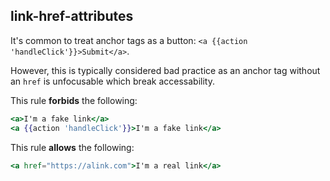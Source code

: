 ## link-href-attributes

It's common to treat anchor tags as a button: `<a {{action 'handleClick'}}>Submit</a>`.

However, this is typically considered bad practice as an anchor tag without an `href` is unfocusable which break accessability.

This rule **forbids** the following:

```hbs
<a>I'm a fake link</a>
<a {{action 'handleClick'}}>I'm a fake link</a>
```

This rule **allows** the following:

```hbs
<a href="https://alink.com">I'm a real link</a>
```
